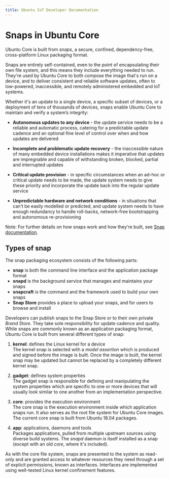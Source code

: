 ```yaml
---
title: Ubuntu IoT Developer Documentation
---
```


# Snaps in Ubuntu Core

Ubuntu Core is built from _snaps_, a secure, confined, dependency-free,
cross-platform Linux packaging format.

Snaps are entirely self-contained, even to the point of encapsulating their own
file system, and this means they include everything needed to run. They're used
by Ubuntu Core to both compose the image that's run on a device, and to deliver
consistent and reliable software updates, often to low-powered, inaccessible,
and remotely administered embedded and IoT systems.

Whether it's an update to a single device, a specific subset of devices, or a
deployment of tens of thousands of devices, snaps enable Ubuntu Core to
maintain and verify a system’s integrity:

- **Autonomous updates to any device** - the update service needs to be a
  reliable and automatic process, catering for a predictable update cadence and
an optional fine level of control over when and how updates are delivered

- **Incomplete and problematic update recovery** - the inaccessible nature of
  many embedded device installations makes it imperative that updates are
impregnable and capable of withstanding broken, blocked, partial and
interrupted updates

- **Critical update provision** - in specific circumstances when an ad-hoc or
  critical update needs to be made, the update system needs to give these
priority and incorporate the update back into the regular update service

- **Unpredictable hardware and network conditions** - in situations that can’t
  be easily  modelled or predicted, and update system needs to have enough
redundancy to handle roll-backs, network-free bootstrapping and autonomous
re-provisioning

<div class="p-notification--positive"><p markdown="1" class="p-notification__response">
<span class="p-notification__status">Note:</span>
For further details on how snaps work and how they're built, see 
<a href=https://snapcraft.io/docs>Snap documentation</a>.
</p></div>

## Types of snap

The snap packaging ecosystem consists of the following parts:  

- **snap** is both the command line interface and the application package format
- **snapd** is the background service that manages and maintains your snaps
- **snapcraft** is the command and the framework used to build your own snaps
- **Snap Store** provides a place to upload your snaps, and for users to browse and install

Developers can publish snaps to the Snap Store or to their own private _Brand
Store_. They take sole responsibility for update cadence and quality. While
snaps are commonly known as an application packaging format, Ubuntu Core is
built from several different types of snap:

1. **kernel**: defines the Linux kernel for a device  
    The kernel snap is selected with a _model assertion_ which is produced and
signed before the image is built. Once the image is built, the kernel snap may
be updated but cannot be replaced by a completely different kernel snap.

1. **gadget**: defines system properties  
     The gadget snap is responsible for defining and manipulating the system
properties which are specific to one or more devices that will usually look
similar to one another from an implementation perspective. 

1. **core**: provides the execution environment  
     The core snap is the execution environment inside which application snaps
run. It also serves as the root file system for Ubuntu Core images. The current
core snap is built from Ubuntu 18.04 packages.

1. **app**: applications, daemons and tools  
     Packages applications, pulled from multiple upstream sources using diverse
build systems. The _snapd_ daemon is itself installed as a snap (except with an
old _core_, where it's included). 

As with the core file system, snaps are presented to the system as read-only and
are granted access to whatever resources they need through a set of explicit
permissions, known as interfaces. Interfaces are implemented using well-tested
Linux kernel confinement features.
